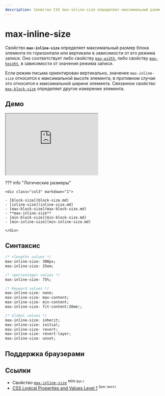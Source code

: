 ```yaml
---
description: Свойство CSS max-inline-size определяет максимальный размер блока элемента по горизонтали или вертикали в зависимости от его режима записи.
---
```


# max-inline-size

Свойство **`max-inline-size`** определяет максимальный размер блока элемента по горизонтали или вертикали в зависимости от его режима записи. Оно соответствует либо свойству [`max-width`](max-width.md), либо свойству [`max-height`](max-height.md), в зависимости от значения режима записи.

Если режим письма ориентирован вертикально, значение `max-inline-size` относится к максимальной высоте элемента; в противном случае это относится к максимальной ширине элемента. Связанное свойство [`max-block-size`](max-block-size.md) определяет другое измерение элемента.

## Демо

<iframe class="interactive is-default-height" height="200" src="https://interactive-examples.mdn.mozilla.net/pages/css/max-inline-size.html" title="MDN Web Docs Interactive Example" loading="lazy" data-readystate="complete"></iframe>

??? info "Логические размеры"

    <div class="col3" markdown="1">

    - [block-size](block-size.md)
    - [inline-size](inline-size.md)
    - [max-block-size](max-block-size.md)
    - **max-inline-size**
    - [min-block-size](min-block-size.md)
    - [min-inline-size](min-inline-size.md)

    </div>

## Синтаксис

```css
/* <length> values */
max-inline-size: 300px;
max-inline-size: 25em;

/* <percentage> values */
max-inline-size: 75%;

/* Keyword values */
max-inline-size: none;
max-inline-size: max-content;
max-inline-size: min-content;
max-inline-size: fit-content(20em);

/* Global values */
max-inline-size: inherit;
max-inline-size: initial;
max-inline-size: revert;
max-inline-size: revert-layer;
max-inline-size: unset;
```

## Поддержка браузерами

<p class="ciu_embed" data-feature="mdn-css__properties__max-inline-size" data-periods="future_1,current,past_1,past_2" data-accessible-colours="false"></p>

## Ссылки

- Свойство [`max-inline-size`](https://developer.mozilla.org/ru/docs/Web/CSS/max-inline-size) <sup><small>MDN (рус.)</small></sup>
- [CSS Logical Properties and Values Level 1](https://w3c.github.io/csswg-drafts/css-logical/#propdef-max-inline-size) <sup><small>Spec (англ.)</small></sup>
